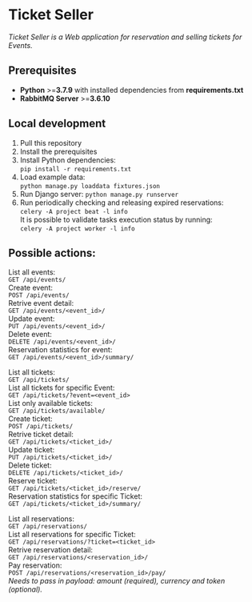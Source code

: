 # Ticket Seller

*Ticket Seller is a Web application for reservation and selling tickets for Events.*

## Prerequisites

- **Python** >=**3.7.9** with installed dependencies from **requirements.txt**  
- **RabbitMQ Server** >=**3.6.10**

## Local development

1. Pull this repository
2. Install the prerequisites
3. Install Python dependencies:   
`pip install -r requirements.txt`
4. Load example data:  
`python manage.py loaddata fixtures.json`  
4. Run Django server: 
`python manage.py runserver`
5. Run periodically checking and releasing expired reservations:  
`celery -A project beat -l info`  
It is possible to validate tasks execution status by running:     
`celery -A project worker -l info`

## Possible actions:

List all events:  
`GET /api/events/`  
Create event:  
`POST /api/events/`  
Retrive event detail:  
`GET /api/events/<event_id>/`  
Update event:  
`PUT /api/events/<event_id>/`  
Delete event:  
`DELETE /api/events/<event_id>/`  
Reservation statistics for event:  
`GET /api/events/<event_id>/summary/`  


List all tickets:  
`GET /api/tickets/`  
List all tickets for specific Event:  
`GET /api/tickets/?event=<event_id>`  
List only available tickets:  
`GET /api/tickets/available/`  
Create ticket:  
`POST /api/tickets/`  
Retrive ticket detail:  
`GET /api/tickets/<ticket_id>/`  
Update ticket:  
`PUT /api/tickets/<ticket_id>/`  
Delete ticket:  
`DELETE /api/tickets/<ticket_id>/`  
Reserve ticket:  
`GET /api/tickets/<ticket_id>/reserve/`  
Reservation statistics for specific Ticket:  
`GET /api/tickets/<ticket_id>/summary/`  


List all reservations:  
`GET /api/reservations/`  
List all reservations for specific Ticket:  
`GET /api/reservations/?ticket=<ticket_id>`  
Retrive reservation detail:  
`GET /api/reservations/<reservation_id>/`  
Pay reservation:  
`POST /api/reservations/<reservation_id>/pay/`  
*Needs to pass in payload: amount (required), currency and token (optional).*
